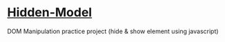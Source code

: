 # [Hidden-Model](https://rahuldangeofficial.github.io/Hidden-Model/)
DOM Manipulation practice project (hide &amp; show element using javascript)
